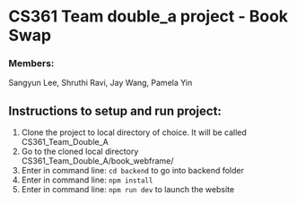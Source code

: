 
# CS361 Team double_a project - Book Swap
### Members: 
Sangyun Lee,
Shruthi Ravi,
Jay Wang,
Pamela Yin


## Instructions to setup and run project:
1. Clone the project to local directory of choice. It will be called CS361_Team_Double_A
2. Go to the cloned local directory CS361_Team_Double_A/book_webframe/<br>
3. Enter in command line: `cd backend` to go into backend folder <br>
4. Enter in command line: `npm install`<br>
5. Enter in command line: `npm run dev` to launch the website<br>


<!--
### Alternative in case above instructions don't work:<br>
1. In command line navigate to a NEW folder where you would like to run the website from.
    A. Enter in terminal:  
       npx create-react-app double_a_app (double_a_app will be the folder to run the website from).
2. Now, copy ALL the files located in the CLONED directory (CS361_Team_Double_A/book_webframe), into the newly created folder “double_a_app/” (the copied files SHOULD CONSIST OF public directory, src directory, .gitignore, README.md and package.json). This will replace the src and public directory that was created automatically when creating the react-app, and replace it with our files.
3. Make sure you are still in folder double_a_app/
4. In command line type `npm install`. After it is done, please type these line by line.<br>
    A. `npm install react-bootstrap bootstrap`<br>
    B. `npm install react-router-dom`<br>
    C. `npm install --save reactstrap react react-dom`<br>
5. Again make sure to still be in folder double_a_app/
6. Enter in command line: `npm start` (to launch the website)
-->
